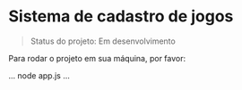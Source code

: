 <h1>Sistema de cadastro de jogos</h1>

>Status do projeto: Em desenvolvimento

Para rodar o projeto em sua máquina, por favor:

...
node app.js
...
